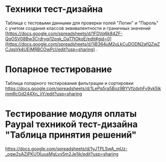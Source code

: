 # Техники тест-дизайна
Таблица с тестовыми данными для проверки  полей "Логин" и "Пароль" с учетом создания классов эквивалентности и граничных значений [https://docs.google.com/spreadsheets/d/1FDVq6k84ZF-QqOSV08Bw3Crdryqi12psk_OaT7tOkoE/edit#gid=0](https://docs.google.com/spreadsheets/d/1jB364uM2uLkCuDODN2afQZwZCJqsVk4UEjMRBCOwPcI/edit?usp=sharing) .

# Попарное тестирование 
Таблица попарного тестирования фильтрации и сортировки   https://docs.google.com/spreadsheets/d/1LePq5ra5Boz9BYVfzdxhFv9vk5lkmmRcGd244Xn_jiY/edit?usp=sharing 

# Тестирование модуля оплаты Paypal техникой тест-дизайна "Таблица принятия решений"
https://docs.google.com/spreadsheets/d/1yJTPLSwA_mUz-_ogw2sAZiPKU1XuusMgLvx5m2Je1jk/edit?usp=sharing
